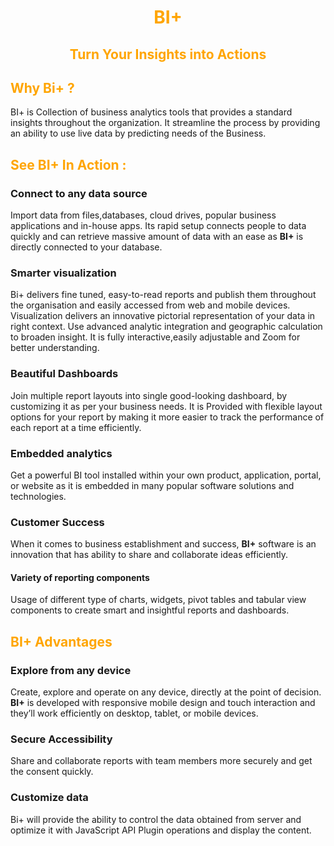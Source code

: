                           

<center><h1> <font color="orange"> BI+ </font> </h1></center> <center><h2> <font color="orange">Turn Your Insights into Actions </font> </h2></center> <h2> <font color="orange">Why Bi+ ? </font> </h2>                                   

BI+ is Collection of business analytics tools that provides a standard insights throughout the organization. It streamline the  process by providing an ability to use live data by predicting needs of the Business. 

<h2> <font color="orange">See BI+ In Action :</font></h2>

 ### Connect to any data source

 Import data from files,databases, cloud drives, popular business applications and in-house apps. Its rapid setup connects people to data quickly and can retrieve massive amount of data with an ease as **BI+** is directly connected to your database. 
 
 ###  Smarter visualization
  Bi+ delivers fine tuned, easy-to-read reports and publish them throughout the organisation and easily accessed from web and mobile devices. Visualization delivers an innovative pictorial representation of your data in right context. Use advanced analytic integration and geographic calculation to broaden insight. It is fully interactive,easily adjustable and Zoom for better understanding.
 ### Beautiful Dashboards 

Join multiple report layouts into single good-looking dashboard, by customizing it as per your business needs. It is Provided with flexible layout options for your report by making it more easier to track the performance of each report at a time efficiently. 
### Embedded analytics

 Get a powerful BI tool installed within your own product, application, portal, or website as it is embedded in many popular software solutions and technologies.
 
 ### Customer Success 
 
 When it comes to business establishment and success, **BI+** software is an innovation that has ability to share and collaborate ideas efficiently. 
 
 #### Variety of reporting components 
 
 Usage of different type of charts, widgets, pivot tables and tabular view components to create smart and insightful reports and dashboards. 
 <h2> <font color="orange">BI+ Advantages</font></h2> 
 
 ### Explore from any device
 Create, explore and operate on any device, directly at the point of decision. **BI+** is developed with responsive mobile design and touch interaction and they’ll work efficiently on desktop, tablet, or mobile devices.
 ### Secure Accessibility
  Share and collaborate reports with team members more securely and get the consent quickly.

 ### Customize data
 Bi+ will provide the ability to control the data obtained from server and optimize it with JavaScript API Plugin operations and display the content.

<!--stackedit_data:
eyJoaXN0b3J5IjpbOTIzMjM0NTc3XX0=
-->